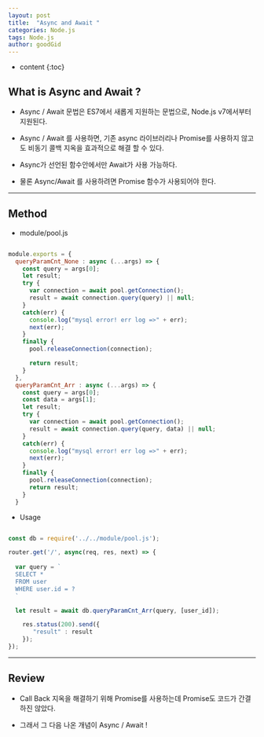 ```yaml
---
layout: post
title:  "Async and Await "
categories: Node.js
tags: Node.js
author: goodGid
---
```

* content
{:toc}


## What is Async and Await ? 

* Async / Await 문법은 ES7에서 새롭게 지원하는 문법으로, Node.js v7에서부터 지원된다.

* Async / Await 를 사용하면, 기존 async 라이브러리나 Promise를 사용하지 않고도 비동기 콜백 지옥을 효과적으로 해결 할 수 있다.

* Async가 선언된 함수안에서만 Await가 사용 가능하다.

* 물론 Async/Await 를 사용하려면 Promise 함수가 사용되어야 한다.

---

## Method

* module/pool.js

``` js

module.exports = {
  queryParamCnt_None : async (...args) => {
    const query = args[0];
    let result;
    try {
      var connection = await pool.getConnection();
      result = await connection.query(query) || null;
    }
    catch(err) {
      console.log("mysql error! err log =>" + err);
      next(err);
    }
    finally {
      pool.releaseConnection(connection);

      return result;
    }
  },
  queryParamCnt_Arr : async (...args) => {
    const query = args[0];
    const data = args[1];
    let result;
    try {
      var connection = await pool.getConnection();
      result = await connection.query(query, data) || null;
    }
    catch(err) {
      console.log("mysql error! err log =>" + err);
      next(err);
    }
    finally {
      pool.releaseConnection(connection);
      return result;
    }
  }

```

* Usage

``` js

const db = require('../../module/pool.js');

router.get('/', async(req, res, next) => {
  
  var query = `
  SELECT *
  FROM user
  WHERE user.id = ?
  `

  let result = await db.queryParamCnt_Arr(query, [user_id]);

    res.status(200).send({
       "result" : result
    });
});

```

---

## Review

* Call Back 지옥을 해결하기 위해 Promise를 사용하는데 Promise도 코드가 간결하진 않았다.

* 그래서 그 다음 나온 개념이 Async / Await ! 

